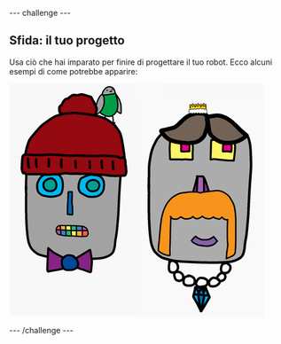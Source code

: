 --- challenge ---

## Sfida: il tuo progetto

Usa ciò che hai imparato per finire di progettare il tuo robot. Ecco alcuni esempi di come potrebbe apparire:

![screenshot](images/robot-examples.png)

--- /challenge ---